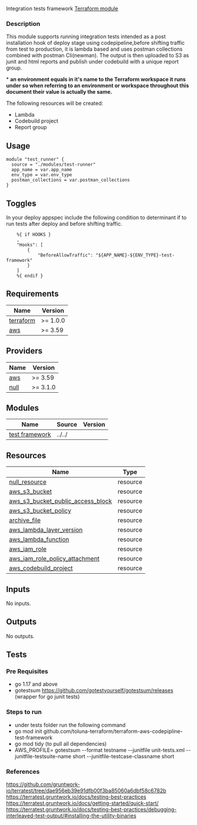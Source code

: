 Integration tests framework [Terraform module](https://registry.terraform.io/modules/toluna-terraform/codepipline-test-framework/aws/latest)

### Description
This module supports running integration tests intended as a post installation hook of deploy stage using codepipeline,before shifting traffic from test to production, it is lambda based and uses postman collections combined with postman Cli(newman).
The output is then uploaded to S3 as junit and html reports and publish under codebuild with a unique report group.

\* **an environment equals in it's name to the Terraform workspace it runs under so when referring to an environment or workspace throughout this document their value is actually the same.**



The following resources will be created:
- Lambda
- Codebuild project
- Report group


## Usage
```hcl
module "test_runner" {
  source = "./modules/test-runner"
  app_name = var.app_name
  env_type = var.env_type
  postman_collections = var.postman_collections
}
```

## Toggles
In your deploy appspec include the following condition to determinant if to run tests after deploy and before shifting traffic. 
```
    %{ if HOOKS }
    ,
    "Hooks": [
		{
			"BeforeAllowTraffic": "${APP_NAME}-${ENV_TYPE}-test-framework"
		}
	]
    %{ endif }
```

## Requirements

| Name | Version |
|------|---------|
| <a name="requirement_terraform"></a> [terraform](#requirement\_terraform) | >= 1.0.0 |
| <a name="requirement_aws"></a> [aws](#requirement\_aws) | >= 3.59 |

## Providers

| Name | Version |
|------|---------|
| <a name="provider_aws"></a> [aws](#provider\_aws) | >= 3.59 |
| <a name="provider_null"></a> [null](#provider\_null) | >= 3.1.0 |

## Modules

| Name | Source | Version |
|------|--------|---------|
| <a name="test_framework"></a> [test framework](#module\_test_framework) | ../../ |  |

## Resources

| Name | Type |
|------|------|
| [null_resource](https://registry.terraform.io/providers/hashicorp/null/latest/docs/resources/resource) | resource |
| [aws_s3_bucket](https://registry.terraform.io/providers/hashicorp/aws_s3_bucket/latest/docs/resources/resource) | resource |
| [aws_s3_bucket_public_access_block](https://registry.terraform.io/providers/hashicorp/aws_s3_bucket_public_access_block/latest/docs/resources/resource) | resource |
| [aws_s3_bucket_policy](https://registry.terraform.io/providers/hashicorp/aws_s3_bucket_policy/latest/docs/resources/resource) | resource |
| [archive_file](https://registry.terraform.io/providers/hashicorp/archive_file/latest/docs/resources/resource) | resource |
| [aws_lambda_layer_version](https://registry.terraform.io/providers/hashicorp/aws_lambda_layer_version/latest/docs/resources/resource) | resource |
| [aws_lambda_function](https://registry.terraform.io/providers/hashicorp/aws_lambda_function/latest/docs/resources/resource) | resource |
| [aws_iam_role](https://registry.terraform.io/providers/hashicorp/aws_iam_role/latest/docs/resources/resource) | resource |
| [aws_iam_role_policy_attachment](https://registry.terraform.io/providers/hashicorp/aws_iam_role_policy_attachment/latest/docs/resources/resource) | resource |
| [aws_codebuild_project](https://registry.terraform.io/providers/hashicorp/aws_codebuild_project/latest/docs/resources/resource) | resource |


## Inputs

No inputs.

## Outputs
No outputs.

## Tests
### Pre Requisites 
* go 1.17 and above
* gotestsum https://github.com/gotestyourself/gotestsum/releases (wrapper for go junit tests)

### Steps to run
* under tests folder run the following command
* go mod init github.com/toluna-terraform/terraform-aws-codepipline-test-framework
* go mod tidy (to pull all dependencies)
* AWS_PROFILE=<account profile name> gotestsum --format testname --junitfile unit-tests.xml --junitfile-testsuite-name short --junitfile-testcase-classname short

### References
https://github.com/gruntwork-io/terratest/tree/dae956eb39e91dfb00f3ba85060a6dbf58c6782b
https://terratest.gruntwork.io/docs/testing-best-practices
https://terratest.gruntwork.io/docs/getting-started/quick-start/
https://terratest.gruntwork.io/docs/testing-best-practices/debugging-interleaved-test-output/#installing-the-utility-binaries

